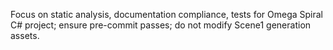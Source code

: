 Focus on static analysis, documentation compliance, tests for Omega Spiral C# project; ensure pre-commit passes; do not modify Scene1 generation assets.